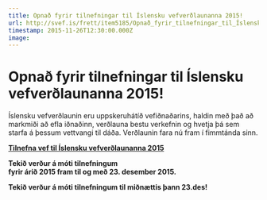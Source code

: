 ```yaml
---
title: Opnað fyrir tilnefningar til Íslensku vefverðlaunanna 2015!
url: http://svef.is/frett/item5185/Opnað_fyrir_tilnefningar_til_Íslensku_vefverðlaunanna_2015!
timestamp: 2015-11-26T12:30:00.000Z
image: 
---
```


# Opnað fyrir tilnefningar til Íslensku vefverðlaunanna 2015!

Íslensku vefverðlaunin eru uppskeruhátíð vefiðnaðarins, haldin með það að markmiði að efla iðnaðinn, verðlauna bestu verkefnin og hvetja þá sem starfa á þessum vettvangi til dáða. Verðlaunin fara nú fram í fimmtánda sinn.

**[Tilnefna vef til Íslensku vefverðlaunanna 2015](http://vefverdlaun.is/)**

**Tekið verður á móti tilnefningum  
fyrir árið 2015 fram til og með 23\. desember 2015\.**

**Tekið verður á móti tilnefningum til miðnættis þann 23.des!**
